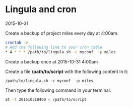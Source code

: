 Lingula and cron
====================
2015-10-31





Create a backup of project miles every day at 4:00am.


```bash
crontab -e
# Add the following line to your cron table
* 4 * * * /path/to/lingula.sh -c myconf  -p miles
```




Create a backup once at 2015-10-31 4:00am

Create a file **/path/to/script** with the following content in it:

```
/path/to/lingula.sh -c myconf  -p miles
```

Then type the following command in your terminal:

```bash
at -t 201510310400 < /path/to/script 
```


